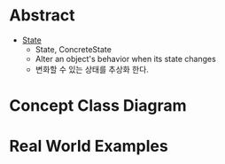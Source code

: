 # Abstract

  - [State](https://www.dofactory.com/net/state-design-pattern)
    - State, ConcreteState
    - Alter an object's behavior when its state changes
    - 변화할 수 있는 상태를 추상화 한다.

# Concept Class Diagram

# Real World Examples
